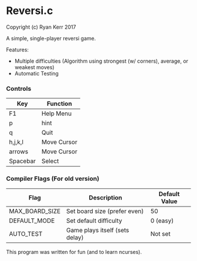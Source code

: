 # Reversi.c
Copyright (c) Ryan Kerr 2017

A simple, single-player reversi game.

Features:
- Multiple difficulties (Algorithm using strongest (w/ corners), average, or weakest moves)
- Automatic Testing

### Controls
| Key       | Function              |
| --------- | --------------------- |
| F1        | Help Menu             |
| p         | hint                  |
| q         | Quit                  |
| h,j,k,l   | Move Cursor           |
| arrows    | Move Cursor           |
| Spacebar  | Select                |

### Compiler Flags (For old version)
| Flag              | Description                       | Default Value |
| ----------------- | --------------------------------- | ------------- |
| MAX_BOARD_SIZE    | Set board size (prefer even)      | 50            |
| DEFAULT_MODE      | Set default difficulty            | 0 (easy)      |
| AUTO_TEST         | Game plays itself (sets delay)    | Not set       |

This program was written for fun (and to learn ncurses).
